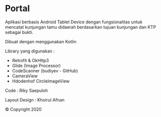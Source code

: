 # Portal

Aplikasi berbasis Android Tablet Device dengan fungsionalitas untuk mencatat kunjungan tamu didaerah berdasarkan tujuan kunjungan dan KTP sebagai bukti.

Dibuat dengan menggunakan Kotlin

Library yang digunakan :

* Retrofit & OkHttp3
* Glide (Image Processor)
* CodeScanner (budiyev - GitHub)
* CameraView
* Hdodenhof CircleImageView

Code : Riky Saepuloh

Layout Design : Khoirul Afnan

&copy; Copyright 2020
